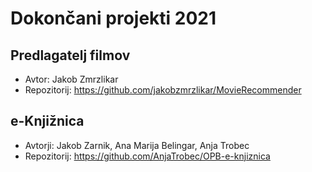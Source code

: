 # Dokončani projekti 2021

## Predlagatelj filmov
* Avtor: Jakob Zmrzlikar
* Repozitorij: <https://github.com/jakobzmrzlikar/MovieRecommender>

## e-Knjižnica
* Avtorji: Jakob Zarnik, Ana Marija Belingar, Anja Trobec
* Repozitorij: <https://github.com/AnjaTrobec/OPB-e-knjiznica>
